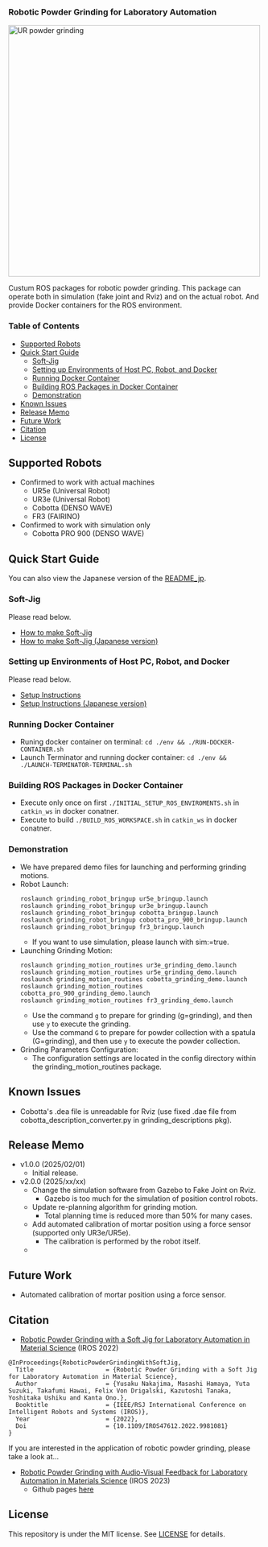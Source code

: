 ### Robotic Powder Grinding for Laboratory Automation
<img src="https://github.com/quantumbeam/powder_grinding/blob/main/wiki/grinding_demo.gif?raw=true" alt="UR powder grinding" width="500">

Custum ROS packages for robotic powder grinding.
This package can operate both in simulation (fake joint and Rviz) and on the actual robot.
And provide Docker containers for the ROS environment.

### **Table of Contents**
- [Supported Robots](#supported-robots)
- [Quick Start Guide](#quick-start-guide)
  - [Soft-Jig](#soft-jig)
  - [Setting up Environments of Host PC, Robot, and Docker](#setting-up-environments-of-host-pc-robot-and-docker)
  - [Running Docker Container](#running-docker-container)
  - [Building ROS Packages in Docker Container](#building-ros-packages-in-docker-container)
  - [Demonstration](#demonstration)
- [Known Issues](#known-issues)
- [Release Memo](#release-memo)
- [Future Work](#future-work)
- [Citation](#citation)
- [License](#license)


## Supported Robots
- Confirmed to work with actual machines
   - UR5e (Universal Robot)
   - UR3e (Universal Robot)
   - Cobotta (DENSO WAVE)
   - FR3 (FAIRINO)
- Confirmed to work with simulation only
   - Cobotta PRO 900 (DENSO WAVE)

## Quick Start Guide
You can also view the Japanese version of the [README_jp](./README_jp.md).

### Soft-Jig
Please read below.
- [How to make Soft-Jig](./grinding_descriptions/mesh/3D_print_jig/README.md)
-  [How to make Soft-Jig (Japanese version)](./grinding_descriptions/mesh/3D_print_jig/README_jp.md)
### Setting up Environments of Host PC, Robot, and Docker
Please read below.
- [Setup Instructions](./env/docker/README.md)
- [Setup Instructions (Japanese version)](./env/docker/README_jp.md)

### Running Docker Container
- Runing docker container on terminal: `cd ./env && ./RUN-DOCKER-CONTAINER.sh`
- Launch Terminator and running docker container: `cd ./env && ./LAUNCH-TERMINATOR-TERMINAL.sh`

### Building ROS Packages in Docker Container
- Execute only once on first `./INITIAL_SETUP_ROS_ENVIROMENTS.sh` in `catkin_ws` in docker conatner.  
- Execute to build `./BUILD_ROS_WORKSPACE.sh` in `catkin_ws` in docker conatner.


### Demonstration
- We have prepared demo files for launching and performing grinding motions.
- Robot Launch:
   ```
   roslaunch grinding_robot_bringup ur5e_bringup.launch
   roslaunch grinding_robot_bringup ur3e_bringup.launch
   roslaunch grinding_robot_bringup cobotta_bringup.launch
   roslaunch grinding_robot_bringup cobotta_pro_900_bringup.launch
   roslaunch grinding_robot_bringup fr3_bringup.launch

   ```
  - If you want to use simulation, please launch with sim:=true.
- Launching Grinding Motion:
   ```
   roslaunch grinding_motion_routines ur3e_grinding_demo.launch
   roslaunch grinding_motion_routines ur5e_grinding_demo.launch
   roslaunch grinding_motion_routines cobotta_grinding_demo.launch
   roslaunch grinding_motion_routines cobotta_pro_900_grinding_demo.launch
   roslaunch grinding_motion_routines fr3_grinding_demo.launch

   ```
   - Use the command `g` to prepare for grinding (g=grinding), and then use `y` to execute the grinding.
   - Use the command `G` to prepare for powder collection with a spatula (G=grinding), and then use `y` to execute the powder collection.
- Grinding Parameters Configuration:
   - The configuration settings are located in the config directory within the grinding_motion_routines package.

## Known Issues
- Cobotta's .dea file is unreadable for Rviz (use fixed .dae file from cobotta_description_converter.py in grinding_descriptions pkg).

## Release Memo
- v1.0.0 (2025/02/01)
   - Initial release.
- v2.0.0 (2025/xx/xx)
   - Change the simulation software from Gazebo to Fake Joint on Rviz.
     - Gazebo is too much for the simulation of position control robots.
   - Update re-planning algorithm for grinding motion.
     - Total planning time is reduced more than 50% for many cases.
   - Add automated calibration of mortar position using a force sensor (supported only UR3e/UR5e).
     - The calibration is performed by the robot itself.
   - 


## Future Work
- Automated calibration of mortar position using a force sensor.

## Citation
- [Robotic Powder Grinding with a Soft Jig for Laboratory Automation in Material Science](https://doi.org/10.1109/IROS47612.2022.9981081) (IROS 2022)
```
@InProceedings{RoboticPowderGrindingWithSoftJig,
  Title                    = {Robotic Powder Grinding with a Soft Jig for Laboratory Automation in Material Science},
  Author                   = {Yusaku Nakajima, Masashi Hamaya, Yuta Suzuki, Takafumi Hawai, Felix Von Drigalski, Kazutoshi Tanaka, Yoshitaka Ushiku and Kanta Ono.},
  Booktitle                = {IEEE/RSJ International Conference on Intelligent Robots and Systems (IROS)},
  Year                     = {2022},
  Doi                      = {10.1109/IROS47612.2022.9981081}
}
```
If you are interested in the application of robotic powder grinding, please take a look at...
- [Robotic Powder Grinding with Audio-Visual Feedback for Laboratory Automation in Materials Science](https://ieeexplore.ieee.org/document/10341526) (IROS 2023)
   -  Github pages [here](https://omron-sinicx.github.io/powder-grinding/) 

## License
This repository is under the MIT license. See [LICENSE](./LICENSE) for details.

